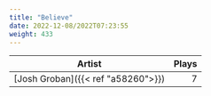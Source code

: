 ```yaml
---
title: "Believe"
date: 2022-12-08/2022T07:23:55
weight: 433
---
```




 Artist | Plays 
----- | -----:
[Josh Groban]({{< ref "a58260">}}) | 7
